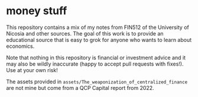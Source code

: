 # money stuff

This repository contains a mix of my notes from FIN512 of the University of Nicosia
and other sources. The goal of this work is to provide an educational source that is
easy to grok for anyone who wants to learn about economics.

Note that nothing in this repository is financial or investment advice and it may
also be wildly inaccurate (happy to accept pull requests with fixes!). Use at your
own risk!

The assets provided in `assets/The_weaponization_of_centralized_finance` are not mine
but come from a QCP Capital report from 2022.

